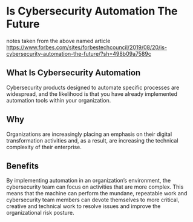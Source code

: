 # Is Cybersecurity Automation The Future

notes taken from the above named article <https://www.forbes.com/sites/forbestechcouncil/2019/08/20/is-cybersecurity-automation-the-future/?sh=498b09a7589c>

## What Is Cybersecurity Automation

Cybersecurity products designed to automate specific processes are widespread, and the likelihood is that you have already implemented automation tools within your organization.

## Why

Organizations are increasingly placing an emphasis on their digital transformation activities and, as a result, are increasing the technical complexity of their enterprise. 

## Benefits

By implementing automation in an organization’s environment, the cybersecurity team can focus on activities that are more complex. This means that the machine can perform the mundane, repeatable work and cybersecurity team members can devote themselves to more critical, creative and technical work to resolve issues and improve the organizational risk posture. 
